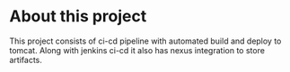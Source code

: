# About this project

This project consists of ci-cd pipeline with automated build and deploy to tomcat.
Along with jenkins ci-cd it also has nexus integration to store artifacts.
